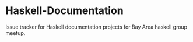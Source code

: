 # Haskell-Documentation
Issue tracker for Haskell documentation projects for Bay Area haskell group meetup.
